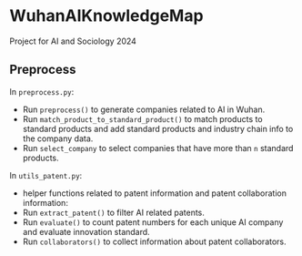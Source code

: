 # WuhanAIKnowledgeMap

Project for AI and Sociology 2024

## Preprocess 

In `preprocess.py`:
+ Run `preprocess()` to generate companies related to AI in Wuhan.
+ Run `match_product_to_standard_product()` to match products to standard products and add standard products and industry chain info to the company data.
+ Run `select_company` to select companies that have more than `n` standard products.

In `utils_patent.py`:
+ helper functions related to patent information and patent collaboration information:
+ Run `extract_patent()` to filter AI related patents.
+ Run `evaluate()` to count patent numbers for each unique AI company and evaluate innovation standard.
+ Run `collaborators()` to collect information about patent collaborators.

